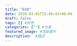 ```yaml
---
title: "010"
date: 2020-03-01T15:49:43+08:00
draft: false
tags: [] #标签
categories: [""] #分类
featured_image: #顶部图片
description:  #描述
---
```


